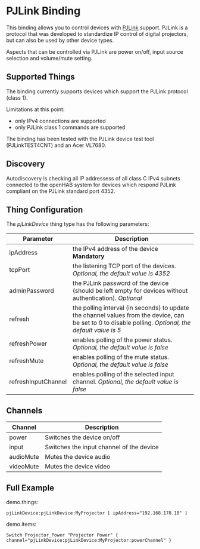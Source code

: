# PJLink Binding

This binding allows you to control devices with [PJLink](https://pjlink.jbmia.or.jp/english/) support. PJLink is a protocol that was developed to standardize IP control of digital projectors, but can also be used by other device types.

Aspects that can be controlled via PJLink are power on/off, input source selection and volume/mute setting.

## Supported Things

The binding currently supports devices which support the PJLink protocol (class 1). 

Limitations at this point:

- only IPv4 connections are supported
- only PJLink class 1 commands are supported

The binding has been tested with the PJLink device test tool (PJLinkTEST4CNT) and an Acer VL7680.

## Discovery

Autodiscovery is checking all IP addressess of all class C IPv4 subnets connected to the openHAB system for devices which respond PJLink compliant on the PJLink standard port 4352.

## Thing Configuration

The *pjLinkDevice* thing type has the following parameters:

| Parameter             | Description                                                                                                                                              |
|-----------------------|----------------------------------------------------------------------------------------------------------------------------------------------------------|
| ipAddress             | the IPv4 address of the device  **Mandatory**                                                                                                            |
| tcpPort               | the listening TCP port of the devices. *Optional, the default value is 4352*                                                                             |
| adminPassword         | the PJLink password of the device (should be left empty for devices without authentication). *Optional*                                                  |
| refresh               | the polling interval (in seconds) to update the channel values from the device, can be set to 0 to disable polling. *Optional, the default value is 5*   |
| refreshPower          | enables polling of the power status. *Optional, the default value is false*                                                                              |
| refreshMute           | enables polling of the mute status. *Optional, the default value is false*                                                                               |
| refreshInputChannel   | enables polling of the selected input channel. *Optional, the default value is false*                                                                    |


## Channels

| Channel           | Description                               |
|-------------------|-------------------------------------------|
| power             | Switches the device on/off                |
| input             | Switches the input channel of the device  |
| audioMute         | Mutes the device audio                    |
| videoMute         | Mutes the device video                    |

## Full Example

demo.things:

```
pjLinkDevice:pjLinkDevice:MyProjector [ ipAddress="192.168.178.10" ]
```

demo.items:

```
Switch Projector_Power "Projector Power" { channel="pjLinkDevice:pjLinkDevice:MyProjector:powerChannel" }
```